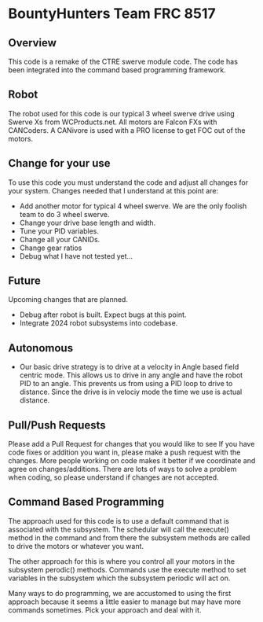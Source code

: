 # BountyHunters Team FRC 8517
## Overview
This code is a remake of the CTRE swerve module code. The code has been integrated into the command based programming framework.

## Robot 
The robot used for this code is our typical 3 wheel swerve drive using Swerve Xs from WCProducts.net. All motors are Falcon FXs with CANCoders.
A CANivore is used with a PRO license to get FOC out of the motors.

## Change for your use
To use this code you must understand the code and adjust all changes for your system. 
Changes needed that I understand at this point are:
- Add another motor for typical 4 wheel swerve. We are the only foolish team to do 3 wheel swerve.
- Change your drive base length and width.
- Tune your PID variables.
- Change all your CANIDs.
- Change gear ratios
- Debug what I have not tested yet...

## Future
Upcoming changes that are planned.
- Debug after robot is built. Expect bugs at this point.
- Integrate 2024 robot subsystems into codebase.

## Autonomous
- Our basic drive strategy is to drive at a velocity in Angle based field centric mode. This allows us to drive in any angle and have the robot PID to an angle. This prevents us from using a PID loop to drive to distance. Since the drive is in velociy mode the time we use is actual distance.

## Pull/Push Requests
Please add a Pull Request for changes that you would like to see
If you have code fixes or addition you want in, please make a push request with the changes.
More people working on code makes it better if we coordinate and agree on changes/additions.
There are lots of ways to solve a problem when coding, so please understand if changes are not accepted.

## Command Based Programming
The approach used for this code is to use a default command that is associated with the subsystem. The schedular will call the execute() method in the command and from there the subsystem methods are called to drive the motors or whatever you want. 

The other approach for this is where you control all your motors in the subsystem perodic() methods. Commands use the execute method to set variables in the subsystem which the subsystem periodic will act on.

Many ways to do programming, we are accustomed to using the first approach because it seems a little easier to manage but may have more commands sometimes. Pick your approach and deal with it.